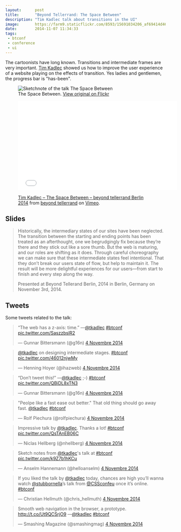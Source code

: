 ```yaml
---
layout:      post
title:       "Beyond Tellerrand: The Space Between"
description: "Tim Kadlec talk about transitions in the UI"
image:       https://farm9.staticflickr.com/8593/15691034206_af69414d46_c.jpg
date:        2014-11-07 11:34:33
tags:
 - btconf
 - conference
 - ui
---
```


The cartoonists have long known. Transitions and intermediate frames are very important. [Tim Kadlec](https://twitter.com/tkadlec) showed us how to improve the user experience of a website playing on the effects of transition. Yes ladies and gentlemen, the progress bar is "has-been".

<figure>
  <img src="https://farm8.staticflickr.com/7520/15526721387_9f8fbfb8ed_c.jpg" alt="Sketchnote of the talk The Space Between">
  <figcaption>
    The Space Between. <a href="https://www.flickr.com/photos/alienlebarge/15526721387">View original on Flickr</a>
  </figcaption>
</figure>

<figure>
  <iframe src="//player.vimeo.com/video/113403673?color=9c191e" width="500" height="281" frameborder="0" webkitallowfullscreen mozallowfullscreen allowfullscreen></iframe>
  <figcaption>
    <p><a href="http://vimeo.com/113403673">Tim Kadlec – The Space Between – beyond tellerrand Berlin 2014</a> from <a href="http://vimeo.com/beyondtellerrand">beyond tellerrand</a> on <a href="https://vimeo.com">Vimeo</a>.</p>
  <figcaption>
</figure>

## Slides

<script async class="speakerdeck-embed" data-id="0787d6404bea0132e12d4643cc84daf4" data-ratio="1.77777777777778" src="//speakerdeck.com/assets/embed.js"></script>

> Historically, the intermediary states of our sites have been neglected. The transition between the starting and ending points has been treated as an afterthought, one we begrudgingly fix because they’re there and they stick out like a sore thumb. But the web is maturing, and our roles are shifting as it does. Through careful choreography we can make sure that these intermediate states feel intentional. That they don’t break our users state of flow, but help to maintain it. The result will be more delightful experiences for our users—from start to finish and every step along the way.
>
> Presented at Beyond Tellerand Berlin, 2014 in Berlin, Germany on November 3rd, 2014.


## Tweets

Some tweets related to the talk:

<blockquote class="twitter-tweet" lang="fr"><p>“The web has a z-axis: time.” —<a href="https://twitter.com/tkadlec">@tkadlec</a> <a href="https://twitter.com/hashtag/btconf?src=hash">#btconf</a> <a href="http://t.co/SaszzbslR2">pic.twitter.com/SaszzbslR2</a></p>&mdash; Gunnar Bittersmann (@g16n) <a href="https://twitter.com/g16n/status/529657427135049728">4 Novembre 2014</a></blockquote> <script async src="//platform.twitter.com/widgets.js" charset="utf-8"></script>

<blockquote class="twitter-tweet" lang="fr"><p><a href="https://twitter.com/tkadlec">@tkadlec</a> on designing intermediate stages. <a href="https://twitter.com/hashtag/btconf?src=hash">#btconf</a> <a href="http://t.co/46012njwMy">pic.twitter.com/46012njwMy</a></p>&mdash; Henning Hoyer (@ihazweb) <a href="https://twitter.com/ihazweb/status/529658700609626113">4 Novembre 2014</a></blockquote> <script async src="//platform.twitter.com/widgets.js" charset="utf-8"></script>

<blockquote class="twitter-tweet" lang="fr"><p>“Don’t tweet this!” —<a href="https://twitter.com/tkadlec">@tkadlec</a> ;-) <a href="https://twitter.com/hashtag/btconf?src=hash">#btconf</a> <a href="http://t.co/QBiDL8xTN3">pic.twitter.com/QBiDL8xTN3</a></p>&mdash; Gunnar Bittersmann (@g16n) <a href="https://twitter.com/g16n/status/529661792235323393">4 Novembre 2014</a></blockquote> <script async src="//platform.twitter.com/widgets.js" charset="utf-8"></script>

<blockquote class="twitter-tweet" lang="fr"><p>&quot;Peolpe like a fast ease out better.&quot; That old thing should go away fast. <a href="https://twitter.com/tkadlec">@tkadlec</a> <a href="https://twitter.com/hashtag/btconf?src=hash">#btconf</a></p>&mdash; Rolf Piechura (@rolfpiechura) <a href="https://twitter.com/rolfpiechura/status/529661801693446144">4 Novembre 2014</a></blockquote> <script async src="//platform.twitter.com/widgets.js" charset="utf-8"></script>

<blockquote class="twitter-tweet" lang="fr"><p>Impressive talk by <a href="https://twitter.com/tkadlec">@tkadlec</a>. Thanks a lot! <a href="https://twitter.com/hashtag/btconf?src=hash">#btconf</a> <a href="http://t.co/QsTAnEB06C">pic.twitter.com/QsTAnEB06C</a></p>&mdash; Niclas Hellberg (@nhellberg) <a href="https://twitter.com/nhellberg/status/529664605682155520">4 Novembre 2014</a></blockquote> <script async src="//platform.twitter.com/widgets.js" charset="utf-8"></script>

<blockquote class="twitter-tweet" lang="fr"><p>Sketch notes from <a href="https://twitter.com/tkadlec">@tkadlec</a>&#39;s talk at <a href="https://twitter.com/hashtag/btconf?src=hash">#btconf</a> <a href="http://t.co/k9Z7b1hKCu">pic.twitter.com/k9Z7b1hKCu</a></p>&mdash; Anselm Hannemann (@helloanselm) <a href="https://twitter.com/helloanselm/status/529668262699999232">4 Novembre 2014</a></blockquote> <script async src="//platform.twitter.com/widgets.js" charset="utf-8"></script>

<blockquote class="twitter-tweet" lang="fr"><p>If you liked the talk by <a href="https://twitter.com/tkadlec">@tkadlec</a> today, chances are high you’ll wanna watch <a href="https://twitter.com/stubbornella">@stubbornella</a>’s talk from <a href="https://twitter.com/CSSconfeu">@CSSconfeu</a> once it’s online. <a href="https://twitter.com/hashtag/btconf?src=hash">#btconf</a></p>&mdash; Christian Hellmuth (@chris_hellmuth) <a href="https://twitter.com/chris_hellmuth/status/529761783238918144">4 Novembre 2014</a></blockquote> <script async src="//platform.twitter.com/widgets.js" charset="utf-8"></script>

<blockquote class="twitter-tweet" lang="fr"><p>Smooth web navigation in the browser, a prototype. <a href="http://t.co/Ut9QCSrjO9">http://t.co/Ut9QCSrjO9</a> —<a href="https://twitter.com/tkadlec">@tkadlec</a> <a href="https://twitter.com/hashtag/btconf?src=hash">#btconf</a></p>&mdash; Smashing Magazine (@smashingmag) <a href="https://twitter.com/smashingmag/status/529663306920120320">4 Novembre 2014</a></blockquote> <script async src="//platform.twitter.com/widgets.js" charset="utf-8"></script>
